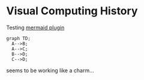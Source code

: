 # Visual Computing History

Testing [mermaid plugin](http://plugins.gitbook.com/plugin/mermaid)


```mermaid
graph TD;
  A-->B;
  A-->C;
  B-->D;
  C-->D;
```

seems to be working like a charm...